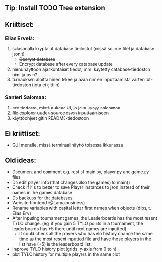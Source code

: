 ## Tip: Install TODO Tree extension


## Kriittiset:

### Elias Ervelä:
1. salasanalla kryptatut database tiedostot (missä source filet ja database jsonit)
   - ~~Decrypt database~~
   - Encrypt database after every database update
2. menunäyttöön ajankohtaiset tiedot, mm. käytetty database-tiedoston nimi ja pvm?
3. turnauksen aloittaminen tekee ja avaa nimien inputtaamista varten txt-tiedoston (jota ei gittiin)

### Santeri Salomaa:
1. exe tiedosto, mistä aukeaa UI, ja joka kysyy salasanaa
2. ~~file explorer uuden source csv:n inputtaamiseen~~
3. käyttöohjeet gitin README-tiedostoon


## Ei kriittiset:

- GUI menulle, missä terminaalinäyttö toisessa ikkunassa


## Old ideas:

- Document and comment e.g. rest of main.py, player.py and game.py files
- Do edit player info (that changes also the games) to main()
- Check if it's to better to save Player instances to json instead of their names in the games database
- Do backups for the databases
- Website frontend (@Lama business)
- Rename variables with capital letter first names when objects (dibs, t. Elias Erv)
- After inputing tournament games, the Leaderboards has the most resent TYLO change. (eg. if you gain 5 TYLO points in a tournament, the leaderboards has +5 there until next games are inputted)
  - It could check all the players who has elo history change the same time as the most resent inputted file and have those players in the list have (+5) in the leaderboard list.
- improve TYLO history plot (grids, y-axis from 0 to n)
- plot TYLO history for multiple players in the same plot
